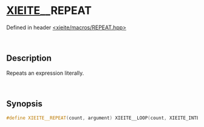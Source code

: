 # [XIEITE](../../macros.md)\_\_REPEAT
Defined in header [<xieite/macros/REPEAT.hpp>](../../include/xieite/macros/REPEAT.hpp)

&nbsp;

## Description
Repeats an expression literally.

&nbsp;

## Synopsis
```cpp
#define XIEITE__REPEAT(count, argument) XIEITE__LOOP(count, XIEITE_INTERNAL__REPEAT, , argument)
```
